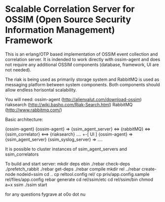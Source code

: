 Scalable Correlation Server for OSSIM (Open Source Security Information Management) Framework
===


This is an erlang/OTP based implementation of OSSIM event collection and correlation server.
It is indended to work directly with ossim-agent and does not require any additional OSSIM
 components (database, framework, UI are not needed).

The riak is being used as primarily storage system and RabbitMQ is used as messaging platform
between system components. Both components should allow endless horisontal scalability.

You will need:
    ossim-agent (http://alienvalut.com/download-ossim)
    riaksearch (http://wiki.basho.com/Riak-Search.html)
    RabbitMQ (http://www.rabbitmq.com/)

Basic architecture:


{ossim-agent}
{ossim-agent}        => {ssim_agent_server}
                                        <=> {rabbitMQ} <=> {ssim_correlator} <==> {riaksearch}
....                                                                                +-[ UI ]
{ossim-agent}        =>{ssim_agent_server}
{ssim_syslog_server} => ....

It is possible to cluster instances of ssim_agent_servers and ssim_correlators

To build and start server:
   mkdir deps ebin
   ./rebar check-deps
   ./prefetch_rabbit
   ./rebar get-deps
   ./rebar compile
   mkdir rel
   ../rebar create-node nodeid=ssim
   cd ..
   cp reltool.config rel/
   cp priv/app.config.sample rel/files/app.config
   rebar generate
   cd rel/ssim/etc
   <edit app.config to point to your riaksearch cluster and rabbitmq server>
   cd rel/ssim/bin
   chmod a+x ssim
   ./ssim start


for any questions fygrave at o0o dot nu



